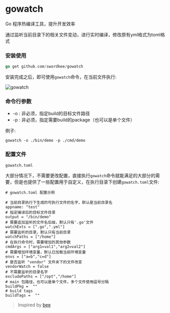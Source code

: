 # gowatch

Go 程序热编译工具，提升开发效率

通过监听当前目录下的相关文件变动，进行实时编译，修改原有yml格式为toml格式


### 安装使用

```go
go get github.com/swordkee/gowatch
```

安装完成之后，即可使用`gowatch`命令，在当前文件执行:

![gowatch](./screenshot/gowatch.png)


### 命令行参数

- -o : 非必须，指定build的目标文件路径
- -p : 非必须，指定需要build的package（也可以是单个文件）

例子:

`gowatch -o ./bin/demo -p ./cmd/demo`

### 配置文件
`gowatch.toml`

大部分情况下，不需要更改配置，直接执行`gowatch`命令就能满足的大部分的需要，但是也提供了一些配置用于自定义，在执行目录下创建`gowatch.toml`文件:

```
# gowatch.toml 配置示例

# 当前目录执行下生成的可执行文件的名字，默认是当前目录名
appname: "test"
# 指定编译后的目标文件目录
output = "/bin/demo"
# 需要追加监听的文件名后缀，默认只有'.go'文件
watchExts = [".go",".yml"]
# 需要监听的目录，默认只有当前目录
watchPaths = ["/home"]
# 在执行命令时，需要增加的其他参数
cmdArgs = ["arg1=val1","arg2=val2"]
# 需要增加环境变量，默认已加载当前环境变量
envs = ["a=b","c=d"]
# 是否监听 "vendor" 文件夹下的文件改变
vendorWatch = false
# 不需要监听的目录名字
excludePaths = ["/opt","/home"]
# main 包路径，也可以是单个文件，多个文件使用逗号分隔
buildPkg =  ""
# build tags
buildTags =  ""

```




>Inspired by [bee](https://github.com/beego/bee)
